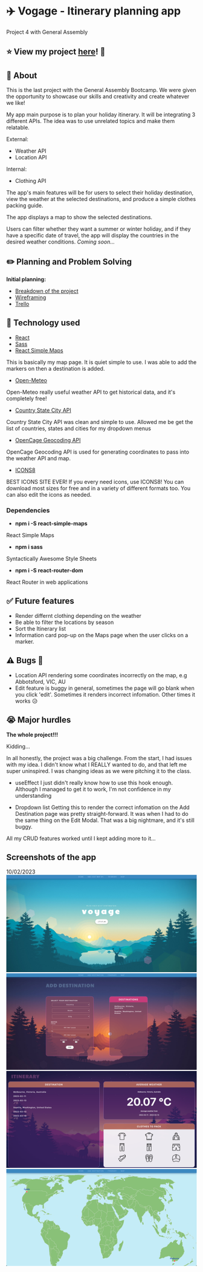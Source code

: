 # :airplane: Vogage - Itinerary planning app
Project 4 with General Assembly

## :star: View my project [here](http://tinas-voyage.surge.sh/)! :eyes:

## :page_with_curl: About

This is the last project with the General Assembly Bootcamp. We were given the opportunity to showcase our skills and creativity and create whatever we like!

My app main purpose is to plan your holiday itinerary. It will be integrating 3 different APIs.
The idea was to use unrelated topics and make them relatable.

External:
- Weather API
- Location API

Internal:
- Clothing API

The app's main features will be for users to select their holiday destination, view the weather at the selected destinations, and produce a simple clothes packing guide.

The app displays a map to show the selected destinations.

Users can filter whether they want a summer or winter holiday, and if they have a specific date of travel, the app will display the countries in the desired weather conditions. *Coming soon...*

## :pencil2: Planning and Problem Solving
**Initial planning:**
- [Breakdown of the project](./readmeAttachments/Frontend_Plan.pdf) 
- [Wireframing](./readmeAttachments/wireframe.png)
- [Trello](./readmeAttachments/wireframe.png)

## :rocket: Technology used
- [React](https://reactjs.org/)
- [Sass](https://sass-lang.com/)
- [React Simple Maps](https://www.react-simple-maps.io/)

This is basically my map page. It is quiet simple to use. I was able to add the markers on then a destination is added.
- [Open-Meteo](https://open-meteo.com/)

Open-Meteo really useful weather API to get historical data, and it's completely free!
- [Country State City API](https://countrystatecity.in/)

Country State City API was clean and simple to use. Allowed me be get the list of countries, states and cities for my dropdown menus
- [OpenCage Geocoding API](https://opencagedata.com/api)

OpenCage Geocoding API is used for generating coordinates to pass into the weather API and map.
- [ICONS8](https://icons8.com/)

BEST ICONS SITE EVER! If you every need icons, use ICONS8! You can download most sizes for free and in a variety of different formats too. You can also edit the icons as needed.

### Dependencies
- **npm i -S react-simple-maps**

React Simple Maps

- **npm i sass**

Syntactically Awesome Style Sheets

- **npm i -S react-router-dom**

React Router in web applications

## :white_check_mark: Future features
- Render differnt clothing depending on the weather
- Be able to filter the locations by season
- Sort the Itinerary list
- Information card pop-up on the Maps page when the user clicks on a marker.

## :warning: Bugs :bug:
- Location API rendering some coordinates incorrectly on the map, e.g Abbotsford, VIC, AU
- Edit feature is buggy in general, sometimes the page will go blank when you click 'edit'. Sometimes it renders incorrect infomation. Other times it works :disappointed_relieved:

## :sob: Major hurdles
**The whole project!!!** 

Kidding...

In all honestly, the project was a big challenge. From the start, I had issues with my idea. I didn't know what I REALLY wanted to do, and that left me super uninspired. I was changing ideas as we were pitching it to the class.

- useEffect
I just didn't really know how to use this hook enough. Although I managed to get it to work, I'm not confidence in my understanding

- Dropdown list
Getting this to render the correct infomation on the Add Destination page was pretty straight-forward. It was when I had to do the same thing on the Edit Modal. That was a big nightmare, and it's still buggy. 

All my CRUD features worked until I kept adding more to it...

## Screenshots of the app 
10/02/2023
![Landing Page](./readmeAttachments/landingPage.png)
![Add Destination Page](./readmeAttachments/addDestination.png)
![Itinerary Page](./readmeAttachments/itinerary.png)
![Map Page](./readmeAttachments/map.png)
